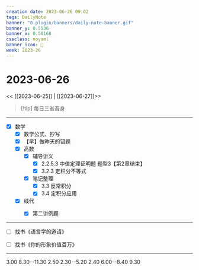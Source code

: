 ```yaml
---
creation date: 2023-06-26 09:02
tags: DailyNote
banner: "0.plugin/banners/daily-note-banner.gif"
banner_y: 0.5536
banner_x: 0.50168
cssclass: noyaml
banner_icon: 💌
week: 2023-26
---
```


# 2023-06-26

<< [[2023-06-25]] | [[2023-06-27]]>>


> [!tip] 每日三省吾身
> 

---

- [x] 数学
	- [x] 数学公式，抄写
	- [x] 【早】做昨天的错题
	- [x] 高数
		- [x] 辅导讲义
			- [x] 2.2.5.3 中值定理证明题 题型3【第2章结束】
			- [x] 3.2.3 定积分不等式
		- [x] 笔记整理
			- [x] 3.3 反常积分
			- [x] 3.4 定积分应用
	- [x] 线代
		- [x] 第二讲例题


---

- [ ] 找书《语言学的邀请》
- [ ] 找书《你的形象价值百万》


---

3.00 8.30--11.30
2.50 2.30--5.20
2.40 6.00--8.40
9.30